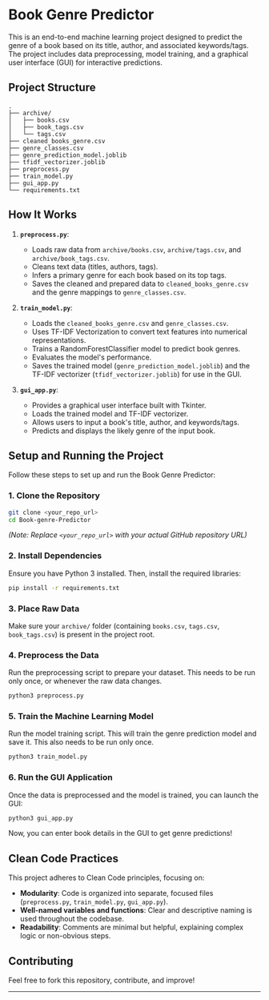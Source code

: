 # Book Genre Predictor

This is an end-to-end machine learning project designed to predict the genre of a book based on its title, author, and associated keywords/tags. The project includes data preprocessing, model training, and a graphical user interface (GUI) for interactive predictions.

## Project Structure

```
.
├── archive/
│   ├── books.csv
│   ├── book_tags.csv
│   └── tags.csv
├── cleaned_books_genre.csv
├── genre_classes.csv
├── genre_prediction_model.joblib
├── tfidf_vectorizer.joblib
├── preprocess.py
├── train_model.py
├── gui_app.py
└── requirements.txt
```

## How It Works

1.  **`preprocess.py`**:
    *   Loads raw data from `archive/books.csv`, `archive/tags.csv`, and `archive/book_tags.csv`.
    *   Cleans text data (titles, authors, tags).
    *   Infers a primary genre for each book based on its top tags.
    *   Saves the cleaned and prepared data to `cleaned_books_genre.csv` and the genre mappings to `genre_classes.csv`.

2.  **`train_model.py`**:
    *   Loads the `cleaned_books_genre.csv` and `genre_classes.csv`.
    *   Uses TF-IDF Vectorization to convert text features into numerical representations.
    *   Trains a RandomForestClassifier model to predict book genres.
    *   Evaluates the model's performance.
    *   Saves the trained model (`genre_prediction_model.joblib`) and the TF-IDF vectorizer (`tfidf_vectorizer.joblib`) for use in the GUI.

3.  **`gui_app.py`**:
    *   Provides a graphical user interface built with Tkinter.
    *   Loads the trained model and TF-IDF vectorizer.
    *   Allows users to input a book's title, author, and keywords/tags.
    *   Predicts and displays the likely genre of the input book.

## Setup and Running the Project

Follow these steps to set up and run the Book Genre Predictor:

### 1. **Clone the Repository**
```bash
git clone <your_repo_url>
cd Book-genre-Predictor
```
*(Note: Replace `<your_repo_url>` with your actual GitHub repository URL)*

### 2. **Install Dependencies**
Ensure you have Python 3 installed. Then, install the required libraries:
```bash
pip install -r requirements.txt
```

### 3. **Place Raw Data**
Make sure your `archive/` folder (containing `books.csv`, `tags.csv`, `book_tags.csv`) is present in the project root.

### 4. **Preprocess the Data**
Run the preprocessing script to prepare your dataset. This needs to be run only once, or whenever the raw data changes.
```bash
python3 preprocess.py
```

### 5. **Train the Machine Learning Model**
Run the model training script. This will train the genre prediction model and save it. This also needs to be run only once.
```bash
python3 train_model.py
```

### 6. **Run the GUI Application**
Once the data is preprocessed and the model is trained, you can launch the GUI:
```bash
python3 gui_app.py
```

Now, you can enter book details in the GUI to get genre predictions!

## Clean Code Practices

This project adheres to Clean Code principles, focusing on:
*   **Modularity**: Code is organized into separate, focused files (`preprocess.py`, `train_model.py`, `gui_app.py`).
*   **Well-named variables and functions**: Clear and descriptive naming is used throughout the codebase.
*   **Readability**: Comments are minimal but helpful, explaining complex logic or non-obvious steps.

## Contributing

Feel free to fork this repository, contribute, and improve!

--- 